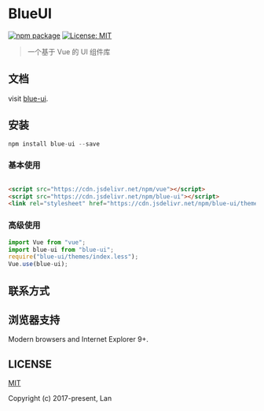 # BlueUI

[![npm package](https://img.shields.io/npm/v/blueui.svg?style=flat-square)](https://www.npmjs.org/package/blue-ui)
[![License: MIT](https://img.shields.io/badge/License-MIT-yellow.svg?style=flat-square)](LICENSE)

> 一个基于 Vue 的 UI 组件库

## 文档

visit [blue-ui](http://bluegongrui.com).

## 安装

```js
npm install blue-ui --save
```

### 基本使用

```html

<script src="https://cdn.jsdelivr.net/npm/vue"></script>
<script src="https://cdn.jsdelivr.net/npm/blue-ui"></script>
<link rel="stylesheet" href="https://cdn.jsdelivr.net/npm/blue-ui/themes/index.css"></link>

```

### 高级使用

```js
import Vue from "vue";
import blue-ui from "blue-ui";
require("blue-ui/themes/index.less");
Vue.use(blue-ui);
```

## 联系方式

## 浏览器支持

Modern browsers and Internet Explorer 9+.

## LICENSE

[MIT](https://opensource.org/licenses/MIT)

Copyright (c) 2017-present, Lan



